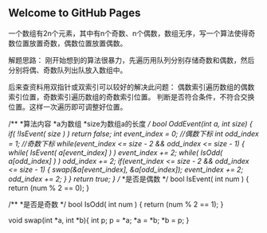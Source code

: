 ## Welcome to GitHub Pages

一个数组有2n个元素，其中有n个奇数、n个偶数，数组无序，写一个算法使得奇数位置放置奇数，偶数位置放置偶数。

解题思路：
刚开始想到的算法很暴力，先遍历用队列分别存储奇数和偶数，然后分别将偶、奇数队列出队放入数组中。

后来查资料用双指针或双索引可以较好的解决此问题：
偶数索引遍历数组的偶数索引位置，奇数索引遍历数组的奇数索引位置。
判断是否符合条件，不符合交换位置。这样一次遍历即可调整好位置。

/**
 *算法内容
 *a为数组
 *size为数组a的长度
 */
bool OddEvent(int *a, int size)
{
	if( !IsEvent( size )  ) return false;
	int event_index = 0;    //偶数下标
	int odd_index = 1;      //奇数下标
	while(event_index <= size - 2 && odd_index <= size - 1)
	{
		while( IsEvent( a[event_index] ) ) event_index += 2;
		while( IsOdd( a[odd_index] ) )     odd_index   += 2;
		if(event_index <= size - 2 && odd_index <= size - 1)
		{
			swap(&a[event_index], &a[odd_index]);
			event_index += 2;
			odd_index   += 2;
		}
	}
	return true;
}
/**
 *是否是偶数
 */
bool IsEvent( int num )
{
	return (num % 2 == 0);
}	

/**
 *是否是奇数
 */
bool IsOdd( int num )
{
	return (num % 2 == 1);
}	

void swap(int *a, int *b){
	int p;
	p = *a;
	*a = *b;
	*b = p;
}



